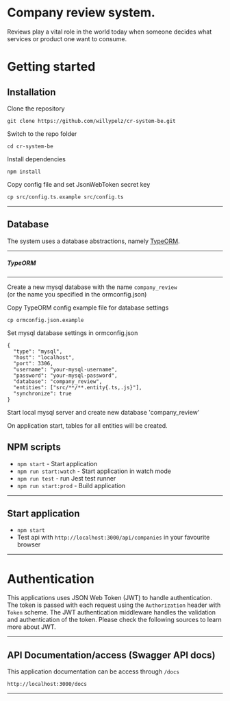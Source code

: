 # Company review system.
Reviews play a vital role in the world today when someone decides what services or product one want to consume.

# Getting started

## Installation

Clone the repository

    git clone https://github.com/willypelz/cr-system-be.git

Switch to the repo folder

    cd cr-system-be
    
Install dependencies
    
    npm install

Copy config file and set JsonWebToken secret key

    cp src/config.ts.example src/config.ts
    
----------

## Database

The system uses a database abstractions, namely [TypeORM](http://typeorm.io/). 
    
----------

##### TypeORM

----------

Create a new mysql database with the name `company_review`\
(or the name you specified in the ormconfig.json)

Copy TypeORM config example file for database settings

    cp ormconfig.json.example
    
Set mysql database settings in ormconfig.json

    {
      "type": "mysql",
      "host": "localhost",
      "port": 3306,
      "username": "your-mysql-username",
      "password": "your-mysql-password",
      "database": "company_review",
      "entities": ["src/**/**.entity{.ts,.js}"],
      "synchronize": true
    }
    
Start local mysql server and create new database 'company_review'

On application start, tables for all entities will be created.

## NPM scripts

- `npm start` - Start application
- `npm run start:watch` - Start application in watch mode
- `npm run test` - run Jest test runner 
- `npm run start:prod` - Build application

----------


## Start application

- `npm start`
- Test api with `http://localhost:3000/api/companies` in your favourite browser

----------

# Authentication
 
This applications uses JSON Web Token (JWT) to handle authentication. The token is passed with each request using the `Authorization` header with `Token` scheme. The JWT authentication middleware handles the validation and authentication of the token. Please check the following sources to learn more about JWT.

----------
 
## API Documentation/access (Swagger API docs)

This application documentation can be access through ``/docs``

`` http://localhost:3000/docs ``

----------
